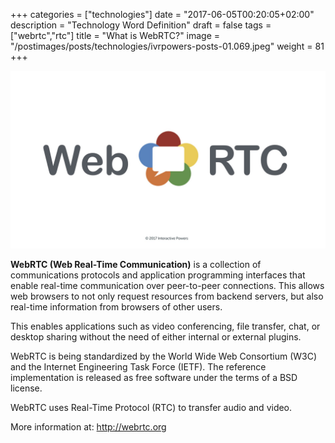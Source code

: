 +++
categories = ["technologies"]
date = "2017-06-05T00:20:05+02:00"
description = "Technology Word Definition"
draft = false
tags = ["webrtc","rtc"]
title = "What is WebRTC?"
image = "/postimages/posts/technologies/ivrpowers-posts-01.069.jpeg"
weight = 81
+++

![Lorem Ipsum](/postimages/posts/technologies/ivrpowers-posts-01.069.jpeg)

**WebRTC (Web Real-Time Communication)** is a collection of communications protocols and application programming interfaces that enable real-time communication over peer-to-peer connections. This allows web browsers to not only request resources from backend servers, but also real-time information from browsers of other users.

This enables applications such as video conferencing, file transfer, chat, or desktop sharing without the need of either internal or external plugins.

WebRTC is being standardized by the World Wide Web Consortium (W3C) and the Internet Engineering Task Force (IETF). The reference implementation is released as free software under the terms of a BSD license. 

WebRTC uses Real-Time Protocol (RTC) to transfer audio and video.

More information at: http://webrtc.org 